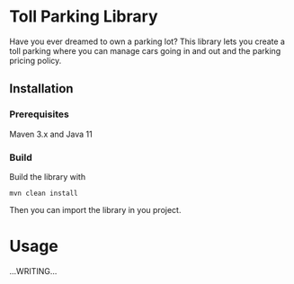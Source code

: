 # Toll Parking Library
Have you ever dreamed to own a parking lot?
This library lets you create a toll parking where you can manage cars going in and out and the parking pricing policy.

## Installation
### Prerequisites
Maven 3.x and Java 11

### Build
Build the library with
```
mvn clean install
```

Then you can import the library in you project.

# Usage
...WRITING...

